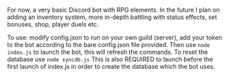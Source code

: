 For now, a very basic Discord bot with RPG elements. In the future I plan on adding an inventory system, more in-depth battling with status effects, set bonuses, shop, player duels etc.

To use: modify config.json to run on your own guild (server), add your token to the bot according to the bare config.json file provided. Then use `node index.js` to launch the bot, this will refresh the commands. To reset the database use `node syncdb.js` This is also REQUIRED to launch before the first launch of index.js in order to create the database which the bot uses.
